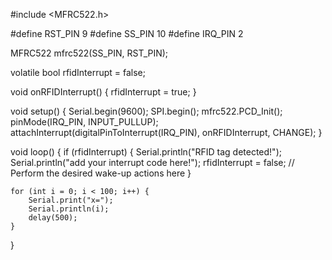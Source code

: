 #include <MFRC522.h>

#define RST_PIN 9
#define SS_PIN 10
#define IRQ_PIN 2

MFRC522 mfrc522(SS_PIN, RST_PIN);

volatile bool rfidInterrupt = false;

void onRFIDInterrupt() {
    rfidInterrupt = true;
}

void setup() {
    Serial.begin(9600);
    SPI.begin();
    mfrc522.PCD_Init();
    pinMode(IRQ_PIN, INPUT_PULLUP);
    attachInterrupt(digitalPinToInterrupt(IRQ_PIN), onRFIDInterrupt, CHANGE);
}

void loop() {
    if (rfidInterrupt) {
        Serial.println("RFID tag detected!");
        Serial.println("add your interrupt code here!");
        rfidInterrupt = false;
        // Perform the desired wake-up actions here
    }

    for (int i = 0; i < 100; i++) {
        Serial.print("x=");
        Serial.println(i);
        delay(500);
    }
}
